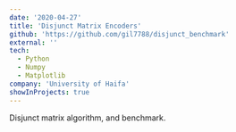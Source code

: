 ```yaml
---
date: '2020-04-27'
title: 'Disjunct Matrix Encoders'
github: 'https://github.com/gil7788/disjunct_benchmark'
external: ''
tech:
  - Python
  - Numpy
  - Matplotlib
company: 'University of Haifa'
showInProjects: true
---
```


Disjunct matrix algorithm, and benchmark. 
